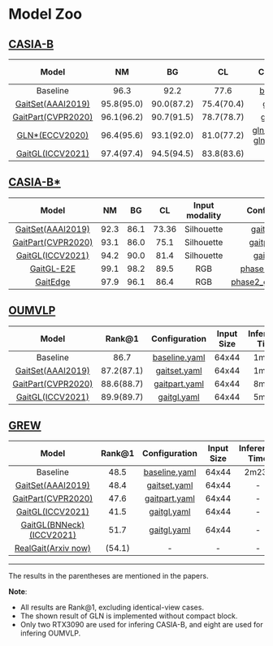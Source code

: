 # Model Zoo

##  [CASIA-B](http://www.cbsr.ia.ac.cn/english/Gait%20Databases.asp)
|                                                                                          Model                                                                                          |     NM     |     BG     |     CL     | Configuration                                                                                | Input Size | Inference Time |   Model Size   |
| :-------------------------------------------------------------------------------------------------------------------------------------------------------------------------------------: | :--------: | :--------: | :--------: | :-------------------------------------------------------------------------------------------: | :--------: | :------------: | :------------: |
|                                                                                        Baseline                                                                                         |    96.3    |    92.2    |    77.6    | [baseline.yaml](../configs/baseline/baseline.yaml)                                                        |   64x44    |      12s       |     3.78M      |
|                                                                [GaitSet(AAAI2019)](https://arxiv.org/pdf/1811.06186.pdf)                                                                | 95.8(95.0) | 90.0(87.2) | 75.4(70.4) | [gaitset.yaml](../configs/gaitset/gaitset.yaml)                                                          |   64x44    |      13s       |     2.59M      |
|                                                   [GaitPart(CVPR2020)](http://home.ustc.edu.cn/~saihui/papers/cvpr2020_gaitpart.pdf)                                                    | 96.1(96.2) | 90.7(91.5) | 78.7(78.7) | [gaitpart.yaml](../configs/gaitpart/gaitpart.yaml)                                                        |   64x44    |      56s       |     1.20M      |
|                                                        [GLN*(ECCV2020)](http://home.ustc.edu.cn/~saihui/papers/eccv2020_gln.pdf)                                                        | 96.4(95.6) | 93.1(92.0) | 81.0(77.2) | [gln_phase1.yaml](../configs/gln/gln_phase1.yaml), [gln_phase2.yaml](../configs/gln/gln_phase2.yaml) |   128x88   |    47s/46s     | 8.54M / 14.70M |
| [GaitGL(ICCV2021)](https://openaccess.thecvf.com/content/ICCV2021/papers/Lin_Gait_Recognition_via_Effective_Global-Local_Feature_Representation_and_Local_Temporal_ICCV_2021_paper.pdf) | 97.4(97.4) | 94.5(94.5) | 83.8(83.6) | [gaitgl.yaml](../configs/gaitgl/gaitgl.yaml)                                                            |   64x44    |      38s       |     3.10M      |
##  [CASIA-B*](http://www.cbsr.ia.ac.cn/english/Gait%20Databases.asp)

|    Model   |  NM  |  BG  |   CL  | Input modality |                           Configuration                          |
|:----------:|:----:|:----:|:-----:|:--------------:|:----------------------------------------------------------------:|
|   [GaitSet(AAAI2019)](https://arxiv.org/pdf/1811.06186.pdf)  | 92.3 | 86.1 | 73.36 |   Silhouette   |          [gaitset.yaml](../configs/gaitset/gaitset.yaml)         |
|  [GaitPart(CVPR2020)](http://home.ustc.edu.cn/~saihui/papers/cvpr2020_gaitpart.pdf)  | 93.1 | 86.0 |  75.1 |   Silhouette   |        [gaitpart.yaml](../configs/gaitpart/gaitpart.yaml)        |
|   [GaitGL(ICCV2021)](https://openaccess.thecvf.com/content/ICCV2021/papers/Lin_Gait_Recognition_via_Effective_Global-Local_Feature_Representation_and_Local_Temporal_ICCV_2021_paper.pdf)   | 94.2 | 90.0 |  81.4 |   Silhouette   |           [gaitgl.yaml](../configs/gaitgl/gaitgl.yaml)           |
| [GaitGL-E2E](https://arxiv.org/abs/2203.03972) | 99.1 | 98.2 |  89.5 |       RGB      |      [phase2_e2e.yaml](../configs/gaitedge/phase2_e2e.yaml)      |
|  [GaitEdge](https://arxiv.org/abs/2203.03972)  | 97.9 | 96.1 |  86.4 |       RGB      | [phase2_gaitedge.yaml](../configs/gaitedge/phase2_gaitedge.yaml) |

## [OUMVLP](http://www.am.sanken.osaka-u.ac.jp/BiometricDB/GaitMVLP.html)
|                                                                                          Model                                                                                          |   Rank@1   |                Configuration                 | Input Size | Inference Time | Model Size |
| :-------------------------------------------------------------------------------------------------------------------------------------------------------------------------------------: | :--------: | :------------------------------------------: | :--------: | :-------------: | :--------: |
|                                                                                        Baseline                                                                                         |    86.7    | [baseline.yaml](../configs/baseline/baseline_OUMVLP.yaml) |   64x44    | 1m13s          |   44.11M   |
|                                                                [GaitSet(AAAI2019)](https://arxiv.org/pdf/1811.06186.pdf)                                                                | 87.2(87.1) |  [gaitset.yaml](../configs/gaitset/gaitset_OUMVLP.yaml)  |   64x44    | 1m26s          |   6.31M    |
|                                                   [GaitPart(CVPR2020)](http://home.ustc.edu.cn/~saihui/papers/cvpr2020_gaitpart.pdf)                                                    | 88.6(88.7) | [gaitpart.yaml](../configs/gaitpart/gaitpart_OUMVLP.yaml) |   64x44    | 8m04s          |   3.78M    |
| [GaitGL(ICCV2021)](https://openaccess.thecvf.com/content/ICCV2021/papers/Lin_Gait_Recognition_via_Effective_Global-Local_Feature_Representation_and_Local_Temporal_ICCV_2021_paper.pdf) | 89.9(89.7) |   [gaitgl.yaml](../configs/gaitgl/gaitgl_OUMVLP.yaml)   |   64x44    | 5m23s          |   95.62M   |


## [GREW](https://www.grew-benchmark.org)
|                                                                                          Model                                                                                          |   Rank@1   |                Configuration                 | Input Size | Inference Time | Model Size |
| :-------------------------------------------------------------------------------------------------------------------------------------------------------------------------------------: | :--------: | :------------------------------------------: | :--------: | :-------------: | :--------: |
|  Baseline                       |    48.5    | [baseline.yaml](../configs/baseline/baseline_GREW.yaml)   |   64x44    | 2m23s          |   84.12M   |
| [GaitSet(AAAI2019)](https://arxiv.org/pdf/1811.06186.pdf)                        |    48.4    | [gaitset.yaml](../configs/gaitset/gaitset_GREW.yaml)                                            |   64x44        | -              |   -        |
|  [GaitPart(CVPR2020)](http://home.ustc.edu.cn/~saihui/papers/cvpr2020_gaitpart.pdf)                       |    47.6    | [gaitpart.yaml](../configs/gaitpart/gaitpart_GREW.yaml)                                            |   64x44        | -              |   -        |
|  [GaitGL(ICCV2021)](https://openaccess.thecvf.com/content/ICCV2021/papers/Lin_Gait_Recognition_via_Effective_Global-Local_Feature_Representation_and_Local_Temporal_ICCV_2021_paper.pdf)                         |    41.5    | [gaitgl.yaml](../configs/gaitgl/gaitgl_GREW.yaml)                                            |   64x44        | -              |   -        |
|  [GaitGL(BNNeck)(ICCV2021)](https://openaccess.thecvf.com/content/ICCV2021/papers/Lin_Gait_Recognition_via_Effective_Global-Local_Feature_Representation_and_Local_Temporal_ICCV_2021_paper.pdf)                         |    51.7    | [gaitgl.yaml](../configs/gaitgl/gaitgl_GREW_BNNeck.yaml)                                            |   64x44        | -              |   -        |
|  [RealGait(Arxiv now)](https://arxiv.org/pdf/2201.04806.pdf)|    (54.1)    | -                                            |   -        | -              |   -        |


------------------------------------------

The results in the parentheses are mentioned in the papers. 

**Note**:
- All results are Rank@1, excluding identical-view cases.
- The shown result of GLN is implemented without compact block. 
- Only two RTX3090 are used for infering CASIA-B, and eight are used for infering OUMVLP.

